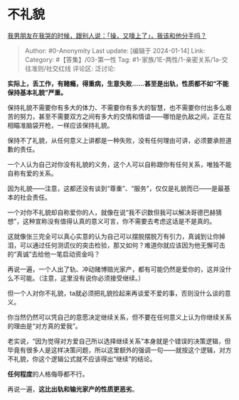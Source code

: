 # 不礼貌
[我男朋友在我哭的时候，跟别人说：「操，又嚎上了」，我该和他分手吗？](https://www.zhihu.com/question/442000479/answer/3362114373)

> Author: #0-Anonymity
> Last update: [编辑于 2024-01-14]
> Link:
> Category: #【答集】/03-第一性
> Tag: #1-家族/1E-两性/1-亲密关系/1a-交往准则/社交红线 
> 评论区:
> 泛讨论:

**实际上，丢工作，有赌瘾，得重病，生意失败……甚至是出轨，性质都不如“不能保持基本礼貌”严重。**

保持礼貌不需要你有多大的体力、不需要你有多大的智慧，也不需要你付出多么艰苦的努力，甚至不需要双方之间有多大的交情和情谊——哪怕是仇敌之间，正在互相瞄准脑袋开枪，一样应该保持礼貌。

保持不了礼貌，从任何意义上讲都是一种失败，没有任何理由可讲，必须要承担道歉的责任。

一个人认为自己对你没有礼貌的义务，这个人可以自称跟你有任何关系，唯独不能自称有爱的关系。

因为礼貌——注意，这都还没有谈到“尊重”、“服务”，仅仅是礼貌而已——是最基本的社会责任。

一个对你不礼貌却自称爱你的人，就像在说“我不识数但我可以解决哥德巴赫猜想”，这种宣称没有值得认真的意义可言，你不需要去考虑这话是不是真的。

这就像张三完全可以真心实意的认为自己可以摆脱摆脱万有引力，真诚到让你掉泪，可以通过任何测谎仪的突击检验，那又如何？难道你就应该因为他无懈可击的“真诚”去给他一笔启动资金吗？

再说一遍，一个人出了轨、冲动赌博赔光家产，都有可能仍然是爱你的，这并没什么不可能。（注意，这里没有说你必须接受继续。）

但一个人对你不礼貌，ta就必须把礼貌捡起来再谈爱不爱的事，否则没什么谈的意义。

你当然仍然可以凭自己的意愿决定继续关系，但不要在任何意义上认为你继续关系的理由是“对方真的爱我”。

老实说，“因为觉得对方爱自己所以选择继续关系”本身就是个错误的决策逻辑，但毕竟有很多人是这样决策问题，所以这里额外的强调一句——就按这个逻辑，对方不礼貌，你这个逻辑公式就不应该得出“继续”的结论。

**任何程度**的人格侮辱都不行。

再说一遍，**这比出轨和输光家产的性质更恶劣**。
